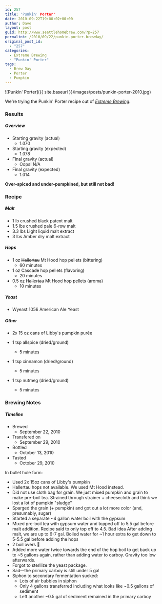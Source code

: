 ```yaml
---
id: 257
title: 'Punkin' Porter'
date: 2010-09-22T19:00:02+00:00
author: Dave
layout: post
guid: http://www.seattlehomebrew.com/?p=257
permalink: /2010/09/22/punkin-porter-brewday/
original_post_id:
  - "257"
categories:
  - Extreme Brewing
  - "Punkin' Porter"
tags:
  - Brew Day
  - Porter
  - Pumpkin
---
```

![Punkin' Porter]({{ site.baseurl }}/images/posts/punkin-porter-2010.jpg)

We're trying the Punkin' Porter recipe out of [_Extreme Brewing_](http://www.amazon.com/gp/product/0785829067/ref=as_li_qf_sp_asin_il_tl?ie=UTF8&camp=1789&creative=9325&creativeASIN=0785829067&linkCode=as2&tag=seatthomeb-20&linkId=ZDJNHAVNCB6RPTJB).

<!--more-->

### Results

##### Overview

  * Starting gravity (actual) 
      * 1.070
  * Starting gravity (expected) 
      * 1.078
  * Final gravity (actual) 
      * Oops! N/A
  * Final gravity (expected) 
      * 1.014

**Over-spiced and under-pumpkined, but still not bad!**

### Recipe

##### Malt

  * 1 lb crushed black patent malt
  * 1.5 lbs crushed pale 6-row malt
  * 3.3 lbs Light liquid malt extract
  * 3 lbs Amber dry malt extract

##### Hops

  * 1 oz <del>Hallertau</del> Mt Hood hop pellets (bittering) 
      * 60 minutes
  * 1 oz Cascade hop pellets (flavoring) 
      * 20 minutes
  * 0.5 oz <del>Hallertau</del> Mt Hood hop pellets (aroma) 
      * 10 minutes

##### Yeast

  * Wyeast 1056 American Ale Yeast

##### Other

  * 2x 15 oz cans of Libby's pumpkin purée 
    
  * 1 tsp allspice (dried/ground) 
      * 5 minutes
  * 1 tsp cinnamon (dried/ground) 
      * 5 minutes
  * 1 tsp nutmeg (dried/ground) 
      * 5 minutes

### Brewing Notes

##### Timeline

  * Brewed 
      * September 22, 2010
  * Transfered on 
      * September 29, 2010
  * Bottled 
      * October 13, 2010
  * Tasted 
      * October 29, 2010

In bullet hole form:

  * Used 2x 15oz cans of Libby's pumpkin
  * Hallertau hops not available. We used Mt Hood instead.
  * Did not use cloth bag for grain. We just mixed pumpkin and grain to make pre-boil tea. Strained through strainer + cheesecloth and think we lost a lot of pumpkin "sludge"
  * Sparged the grain (+ pumpkin) and got out a lot more color (and, presumably, sugar)
  * Started a separate ~4 gallon water boil with the gypsum
  * Mixed pre-boil tea with gypsum water and topped off to 5.5 gal before malt addition. Recipe said to only top off to 4.5. Bad idea After adding malt, we are up to 6-7 gal. Boiled water for ~1 hour extra to get down to 5-5.5 gal before adding the hops
  * 2 boil overs 🙁
  * Added more water twice towards the end of the hop boil to get back up to ~5 gallons again, rather than adding water to carboy. Gravity too low afterwards.
  * Forgot to sterilize the yeast package.
  * Sad—the primary carboy is still under 5 gal
  * Siphon to secondary fermentation sucked: 
      * Lots of air bubbles in siphon
      * Only 4 gallons transferred including what looks like ~0.5 gallons of sediment
      * Left another ~0.5 gal of sediment remained in the primary carboy
